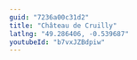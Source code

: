 ```yaml
---
guid: "7236a00c31d2"
title: "Château de Cruilly"
latlng: "49.286406, -0.539687"
youtubeId: "b7vxJZBdpiw" 
---
```

